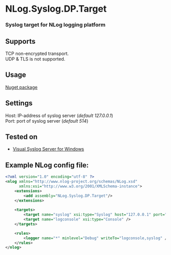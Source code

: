 # NLog.Syslog.DP.Target

### Syslog target for NLog logging platform

## Supports
TCP non-encrypted transport.<br />
UDP & TLS is not supported.

## Usage
[Nuget package](https://www.nuget.org/packages/NLog.Syslog.DP.Target/)

## Settings
Host: IP-address of syslog server (_default 127.0.0.1_)  
Port: port of syslog server (_default 514_)

## Tested on
+ [Visual Syslog Server for Windows](http://maxbelkov.github.io/visualsyslog/)

## Example NLog config file:
```xml
<?xml version="1.0" encoding="utf-8" ?>
<nlog xmlns="http://www.nlog-project.org/schemas/NLog.xsd"
      xmlns:xsi="http://www.w3.org/2001/XMLSchema-instance">
	<extensions>
		<add assembly="NLog.Syslog.DP.Target"/>
	</extensions>
	
	<targets>
		<target name="syslog" xsi:type="Syslog" host="127.0.0.1" port="514" />
		<target name="logconsole" xsi:type="Console" />
	</targets>

	<rules>
		<logger name="*" minlevel="Debug" writeTo="logconsole,syslog" />
	</rules>
</nlog>
```
